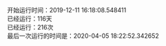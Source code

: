 开始运行时间：2019-12-11 16:18:08.548411  
已经运行：116天  
已经运行：216次  
最后一次运行的时间是：2020-04-05 18:22:52.342652  
